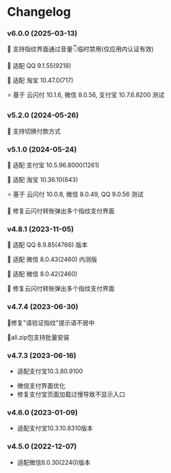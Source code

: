 # Changelog

### v6.0.0 (2025-03-13)

🚩 支持指纹界面通过音量👇临时禁用(仅应用内认证有效)

🚩 适配 QQ 9.1.55(9218)

🚩 适配 淘宝 10.47.0(717)

⭐ 基于 云闪付 10.1.6, 微信 8.0.56, 支付宝 10.7.6.8200 测试

### v5.2.0 (2024-05-26)

🚩 支持切换付款方式

### v5.1.0 (2024-05-24)

🚩 适配 支付宝 10.5.96.8000(1261)

🚩 适配 淘宝 10.36.10(643)

⭐ 基于 云闪付 10.0.8, 微信 8.0.49, QQ 9.0.56 测试

🐛 修复云闪付转账弹出多个指纹支付界面

### v4.8.1 (2023-11-05)

🚩 适配 QQ 8.9.85(4766) 版本

🚩 适配 微信 8.0.43(2460) 内测版

🚩 适配 微信 8.0.42(2460)

🐛 修复云闪付转账弹出多个指纹支付界面

### v4.7.4 (2023-06-30)

🐛修复"请验证指纹"提示语不居中

🚩all.zip包支持批量安装

### v4.7.3 (2023-06-16)

+ 适配支付宝10.3.80.9100
* 微信支付界面优化
* 修复支付宝页面加载过慢导致不显示入口

### v4.6.0 (2023-01-09)

+ 适配支付宝10.3.10.8310版本

### v4.5.0 (2022-12-07)

+ 适配微信8.0.30(2240)版本
